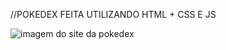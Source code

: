 //POKEDEX FEITA UTILIZANDO HTML + CSS E JS

<img src="../assets/images/tela.png" alt="imagem do site da pokedex">

